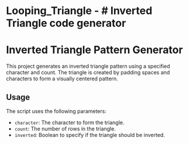 # Looping_Triangle - # Inverted Triangle code generator

# Inverted Triangle Pattern Generator

This project generates an inverted triangle pattern using a specified character and count. The triangle is created by padding spaces and characters to form a visually centered pattern.

## Usage

The script uses the following parameters:

- `character`: The character to form the triangle.
- `count`: The number of rows in the triangle.
- `inverted`: Boolean to specify if the triangle should be inverted.
